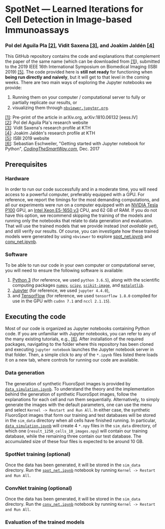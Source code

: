 # SpotNet &mdash; Learned Iterations for Cell Detection in Image-based Immunoassays
### Pol del Aguila Pla [\[2\]][2], Vidit Saxena [\[3\]][3], and Joakim Jaldén [\[4\]][4]

This GitHub repository contains the code and explanations that complement the paper of the same name (which can be downloaded from [\[1\]][1]), submitted to the 2019 IEEE 16th International Symposium on Biomedical Imaging (ISBI 2019) [\[5\]][5]. The code provided here is **still not ready** for functioning when **being run directly and naively**, but it will get to that level in the coming weeks. There are two main ways of exploring the Jupyter notebooks we provide:  
1. Running them on your computer / computational server to fully or partially replicate our results, or    
2. visualizing them through [`nbviewer.jupyter.org`](https://nbviewer.jupyter.org/github/poldap/SpotNet/tree/master/).

[\[1\]][1]: Pre-print of the article in arXiv.org, arXiv:1810.06132 \[eess.IV\]  
[\[2\]][2]: Pol del Aguila Pla's research website  
[\[3\]][3]: Vidit Saxena's research profile at KTH  
[\[4\]][4]: Joakim Jaldén's research profile at KTH  
[\[5\]][5]: ISBI 2019 website    
[\[6\]][6]: Sebastian Eschweiler, "Getting started with Jupyter notebook for Python", [_CodingTheSmartWay.com_](https://codingthesmartway.com), Dec. 2017

[1]: https://arxiv.org/abs/1810.06132
[2]: https://poldap.github.io  
[3]: https://kth.se/profile/vidits   
[4]: https://kth.se/profile/jalden 
[5]: https://biomedicalimaging.org/2019/
[6]: https://codingthesmartway.com/getting-started-with-jupyter-notebook-for-python/

## Prerequisites

### Hardware 

In order to run our code successfully and in a moderate time, you will need access to a powerful computer, preferably equipped with a GPU. For reference, we report the timings for the most demanding computations, and all our experiments were run on a computer equipped with an [NVIDIA Tesla P100](https://www.nvidia.com/content/dam/en-zz/Solutions/Data-Center/tesla-p100/pdf/nvidia-tesla-p100-datasheet.pdf) GPU, an [Intel Xeon E5-1650 v3](https://ark.intel.com/products/82765/Intel-Xeon-Processor-E5-1650-v3-15M-Cache-3-50-GHz-) CPU, and 62 GB of RAM. If you do not have this option, we recommend skipping the training of the models and running only the notebooks that relate to data generation and evaluation. That will use the trained models that we provide instead (_not available yet_), and still verify our results. Of course, you can investigate how these trained models were generated by using `nbviewer` to explore [spot_net.ipynb](https://nbviewer.jupyter.org/github/poldap/SpotNet/blob/master/spot_net.ipynb) and [conv_net.ipynb](https://nbviewer.jupyter.org/github/poldap/SpotNet/blob/master/conv_net.ipynb).

### Software

To be able to run our code in your own computer or computational server, you will need to ensure the following software is available:
1. [Python 3](https://www.python.org/) (for reference, we used `python 3.6.5`), along with the scientific computing packages [`numpy`](http://www.numpy.org/), [`scipy`](https://www.scipy.org/), [`scikit-image`](https://scikit-image.org/), and [`matplotlib`](https://matplotlib.org/).
2. [Jupyter](https://jupyter.org/) (for reference, we used `jupyter 4.4.0`),
3. and [TensorFlow](https://www.tensorflow.org/) (for reference, we used `tensorflow 1.8.0` compiled for use in the GPU with `cudnn 7.1` and `nccl 2.1.15`). 

## Executing the code

Most of our code is organized as Jupyter notebooks containing Python code. If you are unfamiliar with Jupyter notebooks, you can refer to any of the many existing tutorials, e.g., [\[6\]][6]. After installation of the required packages, navigating to the folder where this repository has been cloned and executing `jupyter notebook` launches the Jupyter notebook server in that folder. Then, a simple click to any of the `*.ipynb` files listed there loads it on a new tab, where controls for running our code are available. 

### Data generation

The generation of synthetic FluoroSpot images is provided by [`data_simulation.ipynb`](https://nbviewer.jupyter.org/github/poldap/SpotNet/blob/master/data_simulation.ipynb). To understand the theory and the implementation behind the generation of synthetic FluoroSpot images, follow the explanations for each cell and run them sequentially. Alternatively, to simply generate the images with the default parameters, one can use the menu and select `Kernel -> Restart and Run All`. In either case, the synthetic FluoroSpot images that form our training and test databases will be stored in the `sim_data` directory when all cells have finished running. In particular, [`data_simulation.ipynb`](https://nbviewer.jupyter.org/github/poldap/SpotNet/blob/master/data_simulation.ipynb) will create 4 `*.npy` files in the `sim_data` directory, of which one (`result_1250_cells_10_images.npy`) will contain our training database, while the remaining three contain our test database. The accumulated size of these four files is expected to be around 10 GB.

### SpotNet training (optional)

Once the data has been generated, it will be stored in the `sim_data` directory. Run the [`spot_net.ipynb`](https://nbviewer.jupyter.org/github/poldap/SpotNet/blob/master/spot_net.ipynb) notebook by running `Kernel -> Restart and Run All`.  

### ConvNet training (optional)
  
Once the data has been generated, it will be stored in the `sim_data` directory. Run the [`conv_net.ipynb`](https://nbviewer.jupyter.org/github/poldap/SpotNet/blob/master/conv_net.ipynb) notebook by running `Kernel -> Restart and Run All`.

### Evaluation of the trained models





  

